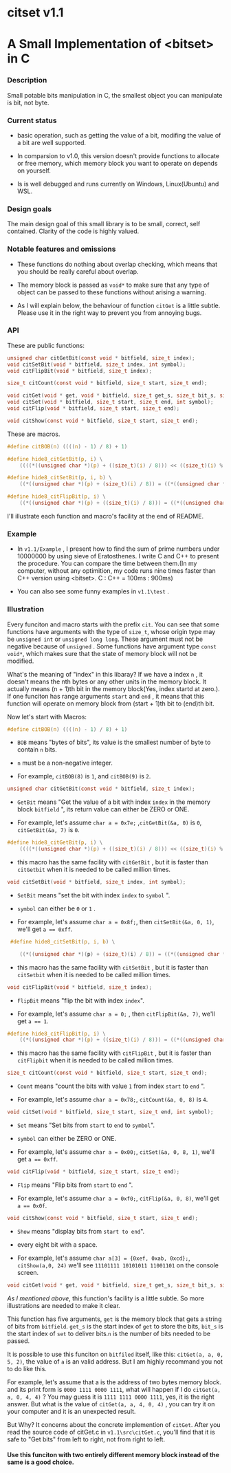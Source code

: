 # citset v1.1

# A Small Implementation of \<bitset\> in C

### Description

Small potable bits manipulation in C, the smallest object you can manipulate is bit, not byte.

### Current status

- basic operation, such as getting the value of a bit, modifing the value of a bit are well supported.

- In comparsion to v1.0, this version doesn't provide functions to allocate or free memory, which memory block you want to operate on depends on yourself.

- Is is well debugged and runs currently on Windows, Linux(Ubuntu) and WSL.

### Design goals

The main design goal of this small library is to be small, correct, self contained. Clarity of the code is highly valued.

### Notable features and omissions

- These functions do nothing about overlap checking, which means that you should be really careful about overlap.

- The memory block is passed as `void*` to make sure that any type of object can be passed to these functions without arising a warning.

- As I will explain below, the behaviour of function `citGet` is a little subtle.  Please use it in the right way to prevent you from annoying bugs.

### API

These are public functions:

```c
unsigned char citGetBit(const void * bitfield, size_t index);
void citSetBit(void * bitfield, size_t index, int symbol);
void citFlipBit(void * bitfield, size_t index);

size_t citCount(const void * bitfield, size_t start, size_t end);

void citGet(void * get, void * bitfield, size_t get_s, size_t bit_s, size_t n);
void citSet(void * bitfield, size_t start, size_t end, int symbol);
void citFlip(void * bitfield, size_t start, size_t end);

void citShow(const void * bitfield, size_t start, size_t end);
```

These are macros.

```c
#define citBOB(n) ((((n) - 1) / 8) + 1)

#define hide8_citGetBit(p, i) \
    ((((*((unsigned char *)(p) + ((size_t)(i) / 8))) << ((size_t)(i) % 8)) & 0x80) >> 7)

#define hide8_citSetBit(p, i, b) \
    ((*((unsigned char *)(p) + (size_t)(i) / 8)) = ((*((unsigned char *)(p) + (size_t)(i) / 8)) ^ ((-(b) ^ (*((unsigned char *)(p) + (size_t)(i) / 8))) & (0x80 >> ((size_t)(i) % 8)))))

#define hide8_citFlipBit(p, i) \
    ((*((unsigned char *)(p) + ((size_t)(i) / 8))) = ((*((unsigned char *)(p) + ((size_t)(i) / 8))) ^ (0x80 >> ((size_t)(i) % 8))))
```

I'll illustrate each function and macro's facility at the end of README.

### Example

- In `v1.1/Example` , I present how to find the sum of prime numbers under 10000000 by using sieve of Eratosthenes. I write C and C++ to present the procedure. You can compare the time between them.(In my computer, without any optimition, my code runs nine times faster than C++ version using \<bitset\>. C : C++ = 100ms : 900ms)

- You can also see some funny examples in `v1.1\test` .



### Illustration

Every funciton and macro starts with the prefix `cit`. You can see that some functions have arguments with the type of `size_t`, whose origin type may be `unsigned int` or `unsigned long long`. These argument must not be negative because of `unsigned` . Some functions have argument type `const void*`, which makes sure that the state of memory block will not be modified.

What's the meaning of "index" in this libaray? If we have a index `n` , it doesn't means the nth bytes or any other units in the memory block. It actually means (n + 1)th bit in the memory block(Yes, index startd at zero.). If one funciton has range arguments `start` and `end` , it means that this function will operate on memory block from (start + 1)th bit to (end)th bit.

Now let's start with Macros:

```c
#define citBOB(n) ((((n) - 1) / 8) + 1)
```

- `BOB` means "bytes of bits", its value is the smallest number of byte to contain `n` bits. 

- `n` must be a non-negative integer.

- For example, `citBOB(8)` is `1`, and `citBOB(9)` is `2`.

```c
unsigned char citGetBit(const void * bitfield, size_t index);
```

- `GetBit` means "Get the value of a bit with index `index` in the memory block `bitfield` ", its return value can either be ZERO or ONE.

- For example, let's assume `char a = 0x7e;` ,`citGetBit(&a, 0)` is `0`, `citGetBit(&a, 7)` is `0`.  

```c
#define hide8_citGetBit(p, i) \
    ((((*((unsigned char *)(p) + ((size_t)(i) / 8))) << ((size_t)(i) % 8)) & 0x80) >> 7)
```

- this macro has the same facility with `citGetBit` , but it is faster than `citGetbit` when it is needed to be called million times.

```c
void citSetBit(void * bitfield, size_t index, int symbol);
```

- `SetBit` means "set the bit with index `index` to `symbol` ".

- `symbol` can either be `0` or `1` .

- For example, let's assume `char a = 0x8f;`, then `citSetBit(&a, 0, 1)`, we'll get `a == 0xff`.

```c
 #define hide8_citSetBit(p, i, b) \

    ((*((unsigned char *)(p) + (size_t)(i) / 8)) = ((*((unsigned char *)(p) + (size_t)(i) / 8)) ^ ((-(b) ^ (*((unsigned char *)(p) + (size_t)(i) / 8))) & (0x80 >> ((size_t)(i) % 8)))))
```

- this macro has the same facility with `citSetBit` , but it is faster than `citSetbit` when it is needed to be called million times.

```c
void citFlipBit(void * bitfield, size_t index);
```

- `FlipBit` means "flip the bit with index `index`".

- For example, let's assume `char a = 0;` , then `citFlipBit(&a, 7)`, we'll get `a == 1`.

```c
#define hide8_citFlipBit(p, i) \
    ((*((unsigned char *)(p) + ((size_t)(i) / 8))) = ((*((unsigned char *)(p) + ((size_t)(i) / 8))) ^ (0x80 >> ((size_t)(i) % 8))))
```

- this macro has the same facility with `citFlipBit` , but it is faster than `citFlipbit` when it is needed to be called million times.

```c
size_t citCount(const void * bitfield, size_t start, size_t end);
```

- `Count` means "count the bits with value `1` from index `start` to `end` ".

- For example, let's assume `char a = 0x78;`, `citCount(&a, 0, 8)` is `4`.

```c
void citSet(void * bitfield, size_t start, size_t end, int symbol);
```

- `Set` means "Set bits from `start` to `end` to `symbol`".

- `symbol` can either be ZERO or ONE.

- For example, let's assume `char a = 0x00;`, `citSet(&a, 0, 8, 1)`, we'll get `a == 0xff`.

```c
void citFlip(void * bitfield, size_t start, size_t end);
```

- `Flip` means "Flip bits from `start` to `end` ".

- For example, let's assume `char a = 0xf0;`, `citFlip(&a, 0, 8)`, we'll get `a == 0x0f`.

```c
void citShow(const void * bitfield, size_t start, size_t end);
```

- `Show` means "display bits from `start to end`".

- every eight bit with a space.

- For example, let's assume `char a[3] = {0xef, 0xab, 0xcd};`, `citShow(a,0, 24)` we'll see `11101111 10101011 11001101` on the console screen.

```c
void citGet(void * get, void * bitfield, size_t get_s, size_t bit_s, size_t n);
```

_As I mentioned above_, this function's facility is a little subtle. So more illustrations are needed to make it clear.

This function has five arguments, `get` is the memory block that gets a string of bits from `bitfield`. `get_s` is the start index of `get`  to store the bits, `bit_s` is the start index of `set` to deliver bits.`n` is the number of bits needed to be passed.

It is possible to use this funciton on `bitfiled` itself, like this: `citGet(a, a, 0, 5, 2)`, the value of `a` is an valid address. But I am highly recommand you not to do like this.

For example, let's assume that a is the address of two bytes memory block. and its print form is `0000 1111 0000 1111`, what will happen if I do `citGet(a, a, 0, 4, 4)` ? You may guess it is `1111 1111 0000 1111`, yes, it is the right answer. But what is the value of `citGet(a, a, 4, 0, 4)` , you can try it on your computer and it is an unexpected result.

But Why? It concerns about the concrete implemention of `citGet`. After you read the source code of citGet.c in `v1.1\src\citGet.c`, you'll find that it is safe to "Get bits"  from left to right, not from right to left.   

#### Use this funciton with two entirely different memory block instead of the same is a good choice.
